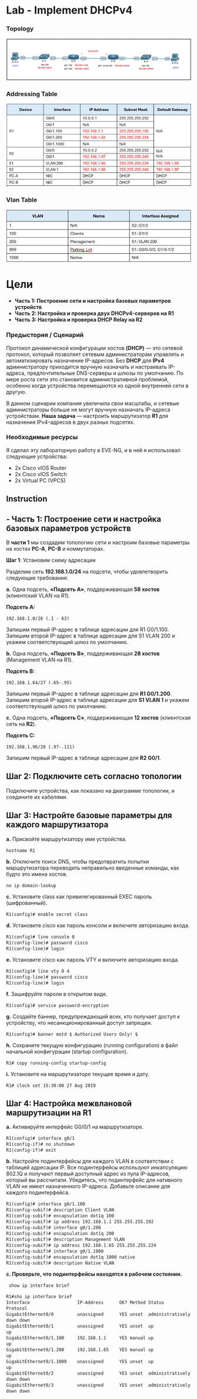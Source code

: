 # Lab - Implement DHCPv4

### Topology

![topology](lab_05_topology.png)

### Addressing Table

![address_table](lab_05_addressing.png)


### Vlan Table

![vlan_table](lab_05_vlans.png)

# Цели

+ **Часть 1: Построение сети и настройка базовых параметров устройств**
+ **Часть 2: Настройка и проверка двух DHCPv4-серверов на R1**
+ **Часть 3: Настройка и проверка DHCP Relay на R2**

### **Предыстория / Сценарий**

Протокол динамической конфигурации хостов **(DHCP)** — это сетевой протокол, который позволяет сетевым администраторам управлять и автоматизировать назначение IP-адресов. Без **DHCP** для **IPv4** администратору приходится вручную назначать и настраивать IP-адреса, предпочтительные DNS-серверы и шлюзы по умолчанию. По мере роста сети это становится административной проблемой, особенно когда устройства перемещаются из одной внутренней сети в другую.

В данном сценарии компания увеличила свои масштабы, и сетевые администраторы больше не могут вручную назначать IP-адреса устройствам. **Наша задача** — настроить маршрутизатор **R1** для назначения IPv4-адресов в двух разных подсетях.

### Необходимые ресурсы

Я сделал эту лабораторную работу в EVE-NG, и в ней я использовал следующие устройства:

+ 2x Cisco vIOS Router
+ 2x Cisco vIOS Switch
+ 2x Virtual PC (VPCS)

## Instruction

## - **Часть 1: Построение сети и настройка базовых параметров устройств**

В **части 1** мы создадим топологию сети и настроим базовые параметры на хостах **PC-A**, **PC-B** и коммутаторах.

**Шаг 1**: Установим схему адресации

Разделим сеть **192.168.1.0/24** на подсети, чтобы удовлетворить следующие требования:

**a.** Одна подсеть, **«Подсеть A»**, поддерживающая **58 хостов** (клиентский VLAN на R1).

**Подсеть A:**
```
192.168.1.0/26 (.1 - 63)
```
Запишим первый IP-адрес в таблице адресации для R1 G0/1.100. Запишим второй IP-адрес в таблице адресации для S1 VLAN 200 и укажем соответствующий шлюз по умолчанию.

**b.** Одна подсеть, **«Подсеть B»**, поддерживающая **28 хостов** (Management VLAN на R1).

**Подсеть B:**
```
192.168.1.64/27 (.65-.95)
```
Запишим первый IP-адрес в таблице адресации для **R1 G0/1.200**. Запишим второй IP-адрес в таблице адресации для **S1 VLAN 1** и укажем соответствующий шлюз по умолчанию.

**c.** Одна подсеть, **«Подсеть C»**, поддерживающая **12 хостов** (клиентская сеть на **R2**).

**Подсеть C:**
```
192.168.1.96/28 (.97-.111)
```
Запишим первый IP-адрес в таблице адресации для **R2 G0/1**.

## **Шаг 2: Подключите сеть согласно топологии**

Подключите устройства, как показано на диаграмме топологии, и соедините их кабелями.

## **Шаг 3: Настройте базовые параметры для каждого маршрутизатора**

**a.** Присвойте маршрутизатору имя устройства.
```
hostname R1
```
**b.** Отключите поиск DNS, чтобы предотвратить попытки маршрутизатора переводить неправильно введенные команды, как будто это имена хостов.

```
no ip domain-lookup
```

**c.** Установите class как привилегированный EXEC пароль (шифрованный).

```
R1(config)# enable secret class
```

**d.** Установите cisco как пароль консоли и включите авторизацию входа.

```
R1(config)# line console 0
R1(config-line)# password cisco
R1(config-line)# login
```

**e.** Установите cisco как пароль VTY и включите авторизацию входа.

```
R1(config)# line vty 0 4
R1(config-line)# password cisco
R1(config-line)# login
```

**f.** Зашифруйте пароли в открытом виде.

```
R1(config)# service password-encryption
```

**g.** Создайте баннер, предупреждающий всех, кто получает доступ к устройству, что несанкционированный доступ запрещен.

```
R1(config)# banner motd $ Authorized Users Only! $
```

**h.** Сохраните текущую конфигурацию (running configuration) в файл начальной конфигурации (startup configuration).

```
R1# copy running-config startup-config
```

**i.** Установите на маршрутизаторе текущее время и дату.

```
R1# clock set 15:30:00 27 Aug 2019
```

## **Шаг 4: Настройка межвлановой маршрутизации на R1**

**a.** Активируйте интерфейс G0/0/1 на маршрутизаторе.

```
R1(config)# interface g0/1
R1(config-if)# no shutdown
R1(config-if)# exit
```

**b.** Настройте подинтерфейсы для каждого VLAN в соответствии с таблицей адресации IP. Все подинтерфейсы используют инкапсуляцию 802.1Q и получают первый доступный адрес из пула IP-адресов, который вы рассчитали. Убедитесь, что подинтерфейс для нативного VLAN не имеет назначенного IP-адреса. Добавьте описание для каждого подинтерфейса.

```
R1(config)# interface g0/1.100
R1(config-subif)# description Client VLAN
R1(config-subif)# encapsulation dot1q 100
R1(config-subif)# ip address 192.168.1.1 255.255.255.192
R1(config-subif)# interface g0/1.200
R1(config-subif)# encapsulation dot1q 200
R1(config-subif)# description Management VLAN
R1(config-subif)# ip address 192.168.1.65 255.255.255.224
R1(config-subif)# interface g0/1.1000
R1(config-subif)# encapsulation dot1q 1000 native
R1(config-subif)# description Native VLAN
```

**c. Проверьте, что подинтерфейсы находятся в рабочем состоянии.**

```
 show ip interface brief
```
```
R1#sho ip interface brief
Interface                  IP-Address      OK? Method Status                Protocol
GigabitEthernet0/0         unassigned      YES unset  administratively down down
GigabitEthernet0/1         unassigned      YES unset  up                    up
GigabitEthernet0/1.100     192.168.1.1     YES manual up                    up
GigabitEthernet0/1.200     192.168.1.65    YES manual up                    up
GigabitEthernet0/1.1000    unassigned      YES unset  up                    up
GigabitEthernet0/2         unassigned      YES unset  administratively down down
GigabitEthernet0/3         unassigned      YES unset  administratively down down
```